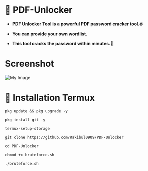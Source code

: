 # 📜 PDF-Unlocker
- **PDF Unlocker Tool is a powerful PDF password cracker tool.🔥**

- **You can provide your own wordlist.**

- **This tool cracks the password within minutes.🚀**

# Screenshot

![My Image]()
# 🔧 Installation Termux

`pkg update && pkg upgrade -y`

`pkg install git -y`

`termux-setup-storage`

`git clone https://github.com/Rakibul0909/PDF-Unlocker`

`cd PDF-Unlocker`

`chmod +x bruteforce.sh`

`./bruteforce.sh`
